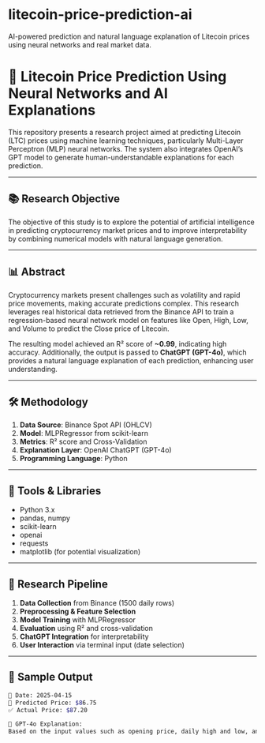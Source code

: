 # litecoin-price-prediction-ai
AI-powered prediction and natural language explanation of Litecoin prices using neural networks and real market data.

# 🧠 Litecoin Price Prediction Using Neural Networks and AI Explanations

This repository presents a research project aimed at predicting Litecoin (LTC) prices using machine learning techniques, particularly Multi-Layer Perceptron (MLP) neural networks. The system also integrates OpenAI’s GPT model to generate human-understandable explanations for each prediction.

---

## 📚 Research Objective

The objective of this study is to explore the potential of artificial intelligence in predicting cryptocurrency market prices and to improve interpretability by combining numerical models with natural language generation.

---

## 📊 Abstract

Cryptocurrency markets present challenges such as volatility and rapid price movements, making accurate predictions complex. This research leverages real historical data retrieved from the Binance API to train a regression-based neural network model on features like Open, High, Low, and Volume to predict the Close price of Litecoin.

The resulting model achieved an R² score of **~0.99**, indicating high accuracy. Additionally, the output is passed to **ChatGPT (GPT-4o)**, which provides a natural language explanation of each prediction, enhancing user understanding.

---

## 🛠️ Methodology

1. **Data Source**: Binance Spot API (OHLCV)
2. **Model**: MLPRegressor from scikit-learn
3. **Metrics**: R² score and Cross-Validation
4. **Explanation Layer**: OpenAI ChatGPT (GPT-4o)
5. **Programming Language**: Python

---

## 🧪 Tools & Libraries

- Python 3.x
- pandas, numpy
- scikit-learn
- openai
- requests
- matplotlib (for potential visualization)

---

## 🔬 Research Pipeline

1. **Data Collection** from Binance (1500 daily rows)
2. **Preprocessing & Feature Selection**
3. **Model Training** with MLPRegressor
4. **Evaluation** using R² and cross-validation
5. **ChatGPT Integration** for interpretability
6. **User Interaction** via terminal input (date selection)

---

## 🧠 Sample Output

```bash
📅 Date: 2025-04-15
🤖 Predicted Price: $86.75
✅ Actual Price: $87.20

🧠 GPT-4o Explanation:
Based on the input values such as opening price, daily high and low, and the trading volume, the AI model predicted Litecoin's closing price with high confidence. The volume indicates strong market activity, supporting the predicted trend.
